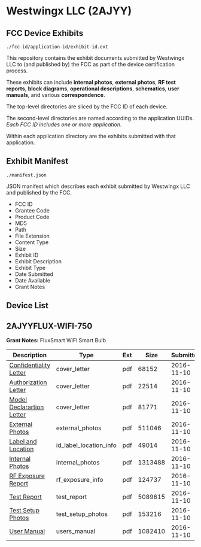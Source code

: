 # Westwingx LLC (2AJYY)
## FCC Device Exhibits

```
./fcc-id/application-id/exhibit-id.ext
```

This repository contains the exhibit documents submitted by Westwingx LLC to (and published by) the FCC as part of the device certification process.

These exhibits can include **internal photos**, **external photos**, **RF test reports**, **block diagrams**, **operational descriptions**, **schematics**, **user manuals**, and various **correspondence**.

The top-level directories are sliced by the FCC ID of each device.

The second-level directories are named according to the application UUIDs. *Each FCC ID includes one or more application.*

Within each application directory are the exhibits submitted with that application. 

## Exhibit Manifest

```
./manifest.json
```

JSON manifest which describes each exhibit submitted by Westwingx LLC and published by the FCC.

- FCC ID
- Grantee Code
- Product Code
- MD5
- Path
- File Extension
- Content Type
- Size
- Exhibit ID
- Exhibit Description
- Exhibit Type
- Date Submitted
- Date Available
- Grant Notes

## Device List
## 2AJYYFLUX-WIFI-750
**Grant Notes:** FluxSmart WiFi Smart Bulb

| Description | Type | Ext | Size | Submitted | Available |
| ----------- | ---- | --- | ---- | --------- | --------- |
| [Confidentiality Letter](2AJYYFLUX-WIFI-750/8b2430c044578cfb028adb6474e392be/3192789.pdf) | cover_letter | pdf | 68152 | 2016-11-10 | 2016-11-10 |
| [Authorization Letter](2AJYYFLUX-WIFI-750/8b2430c044578cfb028adb6474e392be/3192790.pdf) | cover_letter | pdf | 22514 | 2016-11-10 | 2016-11-10 |
| [Model Declarartion Letter](2AJYYFLUX-WIFI-750/8b2430c044578cfb028adb6474e392be/3192800.pdf) | cover_letter | pdf | 81771 | 2016-11-10 | 2016-11-10 |
| [External Photos](2AJYYFLUX-WIFI-750/8b2430c044578cfb028adb6474e392be/3192796.pdf) | external_photos | pdf | 511046 | 2016-11-10 | 2016-11-10 |
| [Label and Location](2AJYYFLUX-WIFI-750/8b2430c044578cfb028adb6474e392be/3192799.pdf) | id_label_location_info | pdf | 49014 | 2016-11-10 | 2016-11-10 |
| [Internal Photos](2AJYYFLUX-WIFI-750/8b2430c044578cfb028adb6474e392be/3192797.pdf) | internal_photos | pdf | 1313488 | 2016-11-10 | 2016-11-10 |
| [RF Exposure Report](2AJYYFLUX-WIFI-750/8b2430c044578cfb028adb6474e392be/3192801.pdf) | rf_exposure_info | pdf | 124737 | 2016-11-10 | 2016-11-10 |
| [Test Report](2AJYYFLUX-WIFI-750/8b2430c044578cfb028adb6474e392be/3192802.pdf) | test_report | pdf | 5089615 | 2016-11-10 | 2016-11-10 |
| [Test Setup Photos](2AJYYFLUX-WIFI-750/8b2430c044578cfb028adb6474e392be/3192795.pdf) | test_setup_photos | pdf | 153216 | 2016-11-10 | 2016-11-10 |
| [User Manual](2AJYYFLUX-WIFI-750/8b2430c044578cfb028adb6474e392be/3192798.pdf) | users_manual | pdf | 1082410 | 2016-11-10 | 2016-11-10 |
